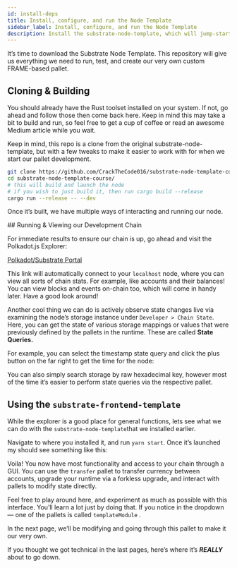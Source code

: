 ```yaml
---
id: install-deps
title: Install, configure, and run the Node Template
sidebar_label: Install, configure, and run the Node Template
description: Install the substrate-node-template, which will jump-start the development process!
---
```


It’s time to download the Substrate Node Template. This repository will give us everything we need to run, test, and create our very own custom FRAME-based pallet.

## Cloning & Building

You should already have the Rust toolset installed on your system.  If not, go ahead and follow those then come back here.  Keep in mind this may take a bit to build and run, so feel free to get a cup of coffee or read an awesome Medium article while you wait.

Keep in mind, this repo is a clone from the original substrate-node-template, but with a few tweaks to make it easier to work with for when we start our pallet development.

```bash
git clone https://github.com/CrackTheCode016/substrate-node-template-course.git
cd substrate-node-template-course/
# this will build and launch the node
# if you wish to just build it, then run cargo build --release
cargo run --release -- --dev
```

Once it’s built, we have multiple ways of interacting and running our node.

## Running & Viewing our Development Chain

For immediate results to ensure our chain is up, go ahead and visit the Polkadot.js Explorer: 

[Polkadot/Substrate Portal](https://polkadot.js.org/apps/#/explorer?rpc=ws://localhost:9944)

This link will automatically connect to your `localhost` node, where you can view all sorts of chain stats. For example, like accounts and their balances!  You can view blocks and events on-chain too, which will come in handy later. Have a good look around! 

Another cool thing we can do is actively observe state changes live via examining the node’s storage instance under `Developer > Chain State`. Here, you can get the state of various storage mappings or values that were previously defined by the pallets in the runtime.  These are called **State Queries.**

For example, you can select the timestamp state query and click the plus button on the far right to get the time for the node:

You can also simply search storage by raw hexadecimal key, however most of the time it’s easier to perform state queries via the respective pallet.

## Using the `substrate-frontend-template`


While the explorer is a good place for general functions, lets see what we can do with the `substrate-node-template`that we installed earlier. 

Navigate to where you installed it, and run `yarn start`. Once it’s launched my should see something like this:


Voila! You now have most functionality and access to your chain through a GUI.  You can use the `transfer` pallet to transfer currency between accounts, upgrade your runtime via a forkless upgrade, and interact with pallets to modify state directly.


Feel free to play around here, and experiment as much as possible with this interface.  You’ll learn a lot just by doing that.  If you notice in the dropdown — one of the pallets is called `templateModule`  . 

In the next page, we’ll be modifying and going through this pallet to make it our very own.

If you thought we got technical in the last pages, here’s where it’s ***REALLY*** about to go down.